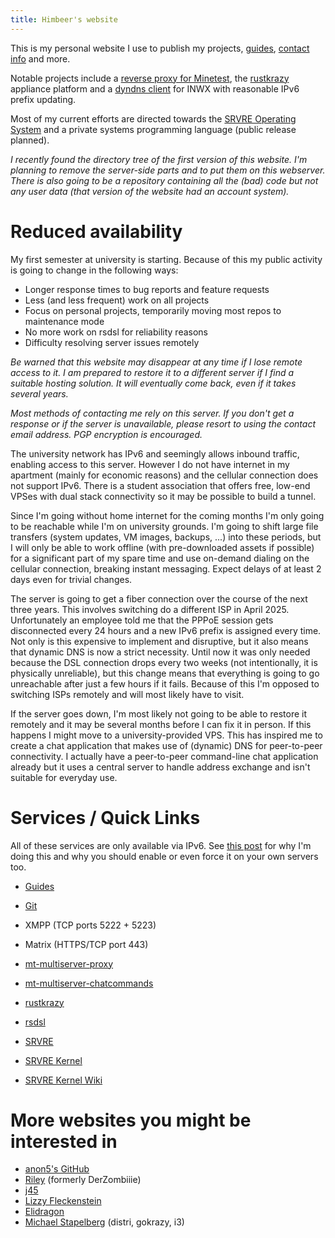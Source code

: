 ```yaml
---
title: Himbeer's website
---
```


This is my personal website I use to publish my projects,
[guides](/md/guides.md), [contact info](/md/contact.md) and more.

Notable projects include a [reverse proxy for Minetest](/md/mt/proxy.md), the
[rustkrazy](/md/rustkrazy.md) appliance platform and a [dyndns
client](https://git.himbeerserver.de/dyndns-rs.git/about) for INWX with
reasonable IPv6 prefix updating.

Most of my current efforts are directed towards the [SRVRE Operating
System](/md/srvre.md) and a private systems programming language (public
release planned).

*I recently found the directory tree of the first version of this website. I'm
planning to remove the server-side parts and to put them on this webserver.
There is also going to be a repository containing all the (bad) code but not
any user data (that version of the website had an account system).*

Reduced availability
====================

My first semester at university is starting. Because of this my public activity
is going to change in the following ways:

* Longer response times to bug reports and feature requests
* Less (and less frequent) work on all projects
* Focus on personal projects, temporarily moving most repos to maintenance mode
* No more work on rsdsl for reliability reasons
* Difficulty resolving server issues remotely

*Be warned that this website may disappear at any time if I lose remote access
to it. I am prepared to restore it to a different server if I find a suitable
hosting solution. It will eventually come back, even if it takes several
years.*

*Most methods of contacting me rely on this server. If you don't get a response
or if the server is unavailable, please resort to using the contact email
address. PGP encryption is encouraged.*

The university network has IPv6 and seemingly allows inbound traffic, enabling
access to this server. However I do not have internet in my apartment (mainly
for economic reasons) and the cellular connection does not support IPv6. There
is a student association that offers free, low-end VPSes with dual stack
connectivity so it may be possible to build a tunnel.

Since I'm going without home internet for the coming months I'm only going to
be reachable while I'm on university grounds. I'm going to shift large file
transfers (system updates, VM images, backups, ...) into these periods, but I
will only be able to work offline (with pre-downloaded assets if possible) for
a significant part of my spare time and use on-demand dialing on the cellular
connection, breaking instant messaging. Expect delays of at least 2 days even
for trivial changes.

The server is going to get a fiber connection over the course of the next three
years. This involves switching do a different ISP in April 2025. Unfortunately
an employee told me that the PPPoE session gets disconnected every 24 hours and
a new IPv6 prefix is assigned every time. Not only is this expensive to
implement and disruptive, but it also means that dynamic DNS is now a strict
necessity. Until now it was only needed because the DSL connection drops every
two weeks (not intentionally, it is physically unreliable), but this change
means that everything is going to go unreachable after just a few hours if it
fails. Because of this I'm opposed to switching ISPs remotely and will most
likely have to visit.

If the server goes down, I'm most likely not going to be able to restore it
remotely and it may be several months before I can fix it in person. If this
happens I might move to a university-provided VPS. This has inspired me to
create a chat application that makes use of (dynamic) DNS for peer-to-peer
connectivity.  I actually have a peer-to-peer command-line chat application
already but it uses a central server to handle address exchange and isn't
suitable for everyday use.

Services / Quick Links
======================

All of these services are only available via IPv6.
See [this post](/md/ipv6.md) for why I'm doing this and why you should
enable or even force it on your own servers too.

* [Guides](/md/guides.md)
* [Git](https://git.himbeerserver.de)
* XMPP (TCP ports 5222 + 5223)
* Matrix (HTTPS/TCP port 443)

* [mt-multiserver-proxy](/md/mt/proxy.md)
* [mt-multiserver-chatcommands](/md/mt/proxy.md#commands)
* [rustkrazy](/md/rustkrazy.md)
* [rsdsl](/md/rsdsl.md)
* [SRVRE](/md/srvre.md)
* [SRVRE Kernel](/md/srvre/kernel.md)
* [SRVRE Kernel Wiki](/md/srvre/kernel/wiki.md)

More websites you might be interested in
========================================

* [anon5's GitHub](https://github.com/anon55555)
* [Riley](https://dasriley.de) (formerly DerZombiiie)
* [j45](https://j45.dev)
* [Lizzy Fleckenstein](https://lizzy.rs)
* [Elidragon](https://elidragon.io)
* [Michael Stapelberg](https://michael.stapelberg.ch) (distri, gokrazy, i3)
